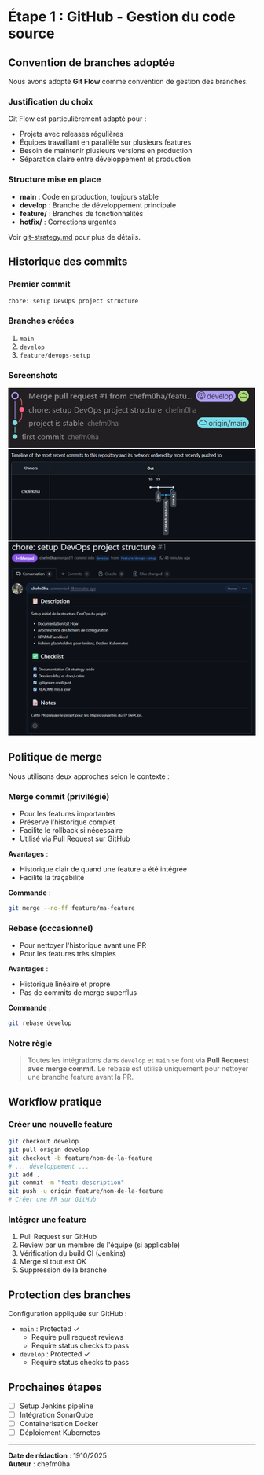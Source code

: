 # Étape 1 : GitHub - Gestion du code source

## Convention de branches adoptée

Nous avons adopté **Git Flow** comme convention de gestion des branches.

### Justification du choix

Git Flow est particulièrement adapté pour :
- Projets avec releases régulières
- Équipes travaillant en parallèle sur plusieurs features
- Besoin de maintenir plusieurs versions en production
- Séparation claire entre développement et production

### Structure mise en place

- **main** : Code en production, toujours stable
- **develop** : Branche de développement principale
- **feature/** : Branches de fonctionnalités
- **hotfix/** : Corrections urgentes

Voir [git-strategy.md](git-strategy.md) pour plus de détails.

## Historique des commits

### Premier commit
```
chore: setup DevOps project structure
```

### Branches créées
1. `main`
2. `develop` 
3. `feature/devops-setup` 

### Screenshots

![GitHub Branches](../screenshots/github-branches.png)
![Network Graph](../screenshots/network-graph.png)
![Pull Request](../screenshots/pr-merged.png)

## Politique de merge

Nous utilisons deux approches selon le contexte :

### Merge commit (privilégié)
- Pour les features importantes
- Préserve l'historique complet
- Facilite le rollback si nécessaire
- Utilisé via Pull Request sur GitHub

**Avantages** :
- Historique clair de quand une feature a été intégrée
- Facilite la traçabilité

**Commande** :
```bash
git merge --no-ff feature/ma-feature
```

### Rebase (occasionnel)
- Pour nettoyer l'historique avant une PR
- Pour les features très simples

**Avantages** :
- Historique linéaire et propre
- Pas de commits de merge superflus

**Commande** :
```bash
git rebase develop
```

### Notre règle

> Toutes les intégrations dans `develop` et `main` se font via **Pull Request avec merge commit**.
> Le rebase est utilisé uniquement pour nettoyer une branche feature avant la PR.

## Workflow pratique

### Créer une nouvelle feature
```bash
git checkout develop
git pull origin develop
git checkout -b feature/nom-de-la-feature
# ... développement ...
git add .
git commit -m "feat: description"
git push -u origin feature/nom-de-la-feature
# Créer une PR sur GitHub
```

### Intégrer une feature
1. Pull Request sur GitHub
2. Review par un membre de l'équipe (si applicable)
3. Vérification du build CI (Jenkins)
4. Merge si tout est OK
5. Suppression de la branche

## Protection des branches

Configuration appliquée sur GitHub :
- `main` : Protected ✓
    - Require pull request reviews
    - Require status checks to pass
- `develop` : Protected ✓
    - Require status checks to pass


## Prochaines étapes

- [ ] Setup Jenkins pipeline
- [ ] Intégration SonarQube
- [ ] Containerisation Docker
- [ ] Déploiement Kubernetes

---

**Date de rédaction** : 1910/2025  
**Auteur** : chefm0ha